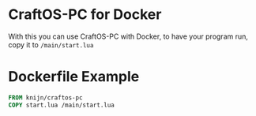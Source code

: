 # CraftOS-PC for Docker
With this you can use CraftOS-PC with Docker, to have your program run, copy it to `/main/start.lua`


# Dockerfile Example
```dockerfile
FROM knijn/craftos-pc
COPY start.lua /main/start.lua
```
